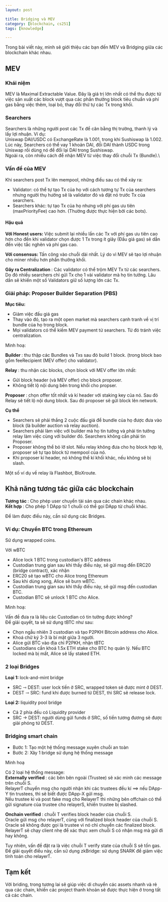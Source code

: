 ```yaml
---
layout: post

title: Bridging và MEV
category: [blockchain, cs251]
tags: [knowledge]

---
```


Trong bài viết này, mình sẽ giới thiệu các bạn đến MEV và Bridging giữa các blockchain khác nhau.

## MEV

### Khái niệm

MEV là Maximal Extractable Value. Đây là giá trị lớn nhất có thể thu được từ việc sản xuất các block vượt qua các phần thưởng block tiêu chuẩn và phí gas bằng việc thêm, loại bỏ, thay đổi thứ tự các Tx trong khối.

### Searchers

Searchers là những người post các Tx để cân bằng thị trường, thanh lý và lấy lợi nhuận. Ví dụ: <br>
Uniswap DAI/USDC có ExchangeRate là 1.001, trong khi Sushiswap là 1.002.  Lúc này, Searchers có thể vay 1 khoản DAI, đổi DAI thành USDC trong Uniswap rồi dùng nó để đổi lại DAI trong Sushiswap.  <br>
Ngoài ra, còn nhiều cách để nhận MEV từ việc thay đổi chuỗi Tx (Bundle).\

### Vấn đề của MEV

Khi searchers post Tx lên mempool, những điều sau có thể xảy ra:

- Validator: có thể tự tạo Tx của họ với cách tương tự Tx của searchers nhưng người thụ hưởng sẽ là validator đó và đặt nó trước Tx của searchers.
- Searchers khác: tự tạo Tx của họ nhưng với phí gas ưu tiên (maxPriorityFee) cao hơn. (Thường được thực hiện bởi các bots).

#### Hậu quả

<Strong> Với Honest users: </strong> Việc submit lại nhiều lần các Tx với phí gas ưu tiên cao hơn cho đến khi validator chọn được 1 Tx trong ít giây (Đấu giá gas) sẽ dẫn đến việc tắc nghẽn và phí gas cao.  

<Strong> Với consensus: </strong> Tấn công vào chuỗi dài nhất. Lý do vì MEV sẽ tạo lợi nhuận cho miner nhiều hơn phần thưởng khối.

<Strong> Gây ra Centralization </strong>: Các validator có thể trộm MEV Tx từ các searchers. Do đó nhiều searchers chỉ gửi Tx cho 1 vài validator mà họ tin tưởng. Lâu dần sẽ khiến một số Validators giữ số lượng lớn các Tx.

### Giải pháp: Proposer Builder Separation (PBS)

<strong> Mục tiêu: </strong>

- Giảm việc đấu giá gas
- Thay vào đó, tạo ra một open market mà searchers cạnh tranh về vị trí bundle của họ trong block.
- Mọi validators có thể kiếm MEV payment từ searchers. Từ đó tránh việc centralization.

Minh hoạ:

<strong> Builder </strong>: thu thập các Bundles và Txs sau đó build 1 block. (trong block bao gồm feeRecipient (MEV offer) cho validator).

<strong> Relay </strong>: thu nhận các blocks, chọn block với MEV offer lớn nhất:

- Gửi block header (và MEV offer) cho block proposer.
- Không tiết lộ nội dung bên trong khối cho propser.

<strong> Proposer </strong>: chọn offer tốt nhất và kí header với staking key của nó. Sau đó Relay sẽ tiết lộ nội dung block. Sau đó proposer sẽ gửi block lên network.

<strong> Cụ thể </strong>

- Searchers sẽ phải thắng 2 cuộc đấu giá để bundle của họ được đưa vào block (là builder auction và relay auction).
- Searchers phải làm việc với builder mà họ tin tưởng và phải tin tưởng relay làm việc cùng với builder đó. Searchers không cần phải tin Proposer.
- Proposer không thể bỏ lỡ slot. Nếu relay không đưa cho họ block hợp lệ, proposer sẽ tự tạo block từ mempool của nó.
- Khi proposer kí header, nó không thể kí khối khác, nếu không sẽ bị slash.

Một số ví dụ về relay là Flashbot, BloXroute.

## Khả năng tương tác giữa các blockchain

<strong> Tương tác </strong>: Cho phép user chuyển tài sản qua các chain khác nhau. <br>
<strong> Kết hợp </strong>: Cho phép 1 DApp từ 1 chuỗi có thể  gọi DApp từ chuỗi khác.

Để làm được điều này, cần sử dụng các Bridges.

### Ví dụ: Chuyển BTC trong Ethereum

Sử dụng wrapped coins.

Với wBTC

- Alice lock 1 BTC trong custodian's BTC address
- Custodian trung gian sau khi thấy điều này, sẽ gửi msg đến ERC20 (bridge contract), xác nhận
- ERC20 sẽ tạo wBTC cho Alice trong Ethereum
- Sau khi dùng xong, Alice sẽ burn wBTC.
- Custodian trung gian sau khi thấy điều này, sẽ gửi msg đến custodian BTC.
- Custodian BTC sẽ unlock 1 BTC cho Alice.

Minh hoạ:

Vấn đề đưa ra là liệu các Custodian có tin tưởng được không? <br>
Để giải quyết, ta sẽ sử dụng tBTC như sau:

- Chọn ngẫu nhiên 3 custodian và tạo P2PKH Bitcoin address cho Alice.
- Khoá chữ ký 3-3 là bí mật giữa 3 người.
- Alice gửi BTC vào địa chỉ P2PKH, nhận tBTC
- Custodians cần khoá 1.5x ETH stake cho BTC họ quản lý. Nếu BTC locked mà bị mất, Alice sẽ lấy staked ETH.

### 2 loại Bridges

<strong> Loại 1: </strong> lock-and-mint bridge

- SRC ⇾ DEST: user lock tiền ở SRC, wrapped token sẽ được mint ở DEST.
- DEST ⇾ SRC: fund khi được burned từ DEST, thì SRC sẽ release lock.

<strong> Loại 2: </strong> liquidity pool bridge

- Cả 2 phía đều có Liquidity provider
- SRC -> DEST: người dùng gửi funds ở SRC, số tiền tương đương sẽ được giải phóng từ DEST.

### Bridging smart chain

- Bước 1: Tạo một hệ thống message xuyên chuỗi an toàn
- Bước 2: Xây 1 bridge sử dụng hệ thống message

Minh hoạ

Có 2 loại hệ thống message: <br>
<strong> Externally verified </strong>: các bên bên ngoài (Trustee) sẽ xác minh các message trên chuỗi S. <br>
RelayerT chuyển msg cho người nhận khi các trustees đều kí ⟹ nếu DApp-Y tin trustees, thì sẽ biết được DApp-X gửi msg. <br>
Nếu trustee kí và post fake msg cho RelayerT thì những bên offchain có thể gửi signature của trustee cho relayerS, khiến trustee bị slashed.

<strong> Onchain verified </strong>: chuỗi T verifies block header của chuỗi S. <br>
Oracle gửi msg cho relayerT, cùng với finalized block header của chuỗi S. Oracle sẽ không được gọi là trustee vì nó chỉ chuyển các finalized block.<br>
RelayerT sẽ chạy client nhẹ để xác thực xem chuỗi S có nhận msg mà gửi đi hay không.

Tuy nhiên, vấn đề đặt ra là việc chuỗi T verify state của chuỗi S sẽ tốn gas. Để giải quyết điều này, cần sử dụng zkBridge: sử dụng SNARK để giảm việc tính toán cho relayerT.

## Tạm kết

Với briding, trong tương lai sẽ giúp việc di chuyển các assets nhanh và rẻ qua các chain, khiến các project thanh khoản sẽ được thực hiện ở trong tất cả các chain.
